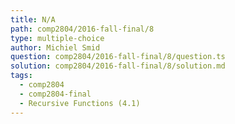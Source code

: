 ```yaml
---
title: N/A
path: comp2804/2016-fall-final/8
type: multiple-choice
author: Michiel Smid
question: comp2804/2016-fall-final/8/question.ts
solution: comp2804/2016-fall-final/8/solution.md
tags:
  - comp2804
  - comp2804-final
  - Recursive Functions (4.1)
---
```

